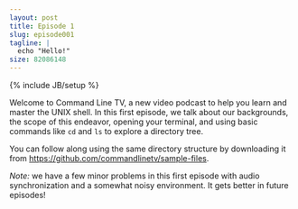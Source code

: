 ```yaml
---
layout: post
title: Episode 1
slug: episode001
tagline: |
  echo "Hello!"
size: 82086148
---
```

{% include JB/setup %}

Welcome to Command Line TV, a new video podcast to help you learn and master
the UNIX shell. In this first episode, we talk about our backgrounds, the scope
of this endeavor, opening your terminal, and using basic commands like `cd` and
`ls` to explore a directory tree.

You can follow along using the same directory structure by downloading it from
<https://github.com/commandlinetv/sample-files>.

*Note:* we have a few minor problems in this first episode with audio
synchronization and a somewhat noisy environment. It gets better in future
episodes!
